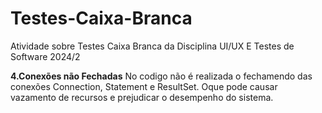 # Testes-Caixa-Branca
Atividade sobre Testes Caixa Branca da Disciplina UI/UX E Testes de Software 2024/2


**4.Conexões não Fechadas**
No codigo não é realizada o fechamendo das conexões Connection, Statement e ResultSet. Oque pode causar vazamento de recursos e prejudicar o desempenho do sistema.





